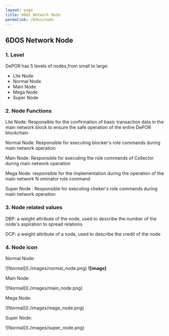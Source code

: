 ```yaml
---
layout: page
title: 6DOS Network Node
permalink: /6dos/node
---
```


## 6DOS Network Node
### 1. Level
DePOR has 5 levels of nodes,from small to large:
- Lite Node
- Normal Node
- Main Node
- Mega Node 
- Super Node

### 2. Node Functions
Lite Node: Responsible for the confirmation of basic transaction data in the main network block to ensure the safe operation of the entire DePOR blockchain

Normal Node: Responsible for executing blocker's role commands during main network operation

Main Node: Responsible for executing the role commands of Collector during main network operation

Mega Node: responsible for the implementation during the operation of the main network N ominator role command

Super Node : Responsible for executing cheker's role commands during main network operation

### 3. Node related values
DBP: a weight attribute of the node, used to describe the number of the node's aspiration to spread relations

DCP: a weight attribute of a node, used to describe the credit of the node

### 4. Node icon
Normal Node:

![Normal]](./images/normal_node.png)
**![image]**

Main Node:

![Normal]](./images/main_node.png)

Mega Node:

![Normal]](./images/mage_node.png)

Super Node:

![Normal]](./images/super_node.png)

